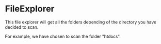 # FileExplorer

This file explorer will get all the folders depending of the directory you have decided to scan.

For example, we have chosen to scan the folder "htdocs".
